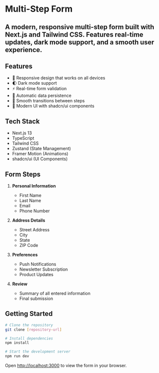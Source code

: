 # Multi-Step Form
A modern, responsive multi-step form built with Next.js and Tailwind CSS. Features real-time updates, dark mode support, and a smooth user experience.
---
## Features

- 📱 Responsive design that works on all devices
- 🌓 Dark mode support
- ⚡ Real-time form validation
- 💾 Automatic data persistence
- 🔄 Smooth transitions between steps
- 🎨 Modern UI with shadcn/ui components

## Tech Stack

- Next.js 13
- TypeScript
- Tailwind CSS
- Zustand (State Management)
- Framer Motion (Animations)
- shadcn/ui (UI Components)

## Form Steps

1. **Personal Information**
   - First Name
   - Last Name
   - Email
   - Phone Number

2. **Address Details**
   - Street Address
   - City
   - State
   - ZIP Code

3. **Preferences**
   - Push Notifications
   - Newsletter Subscription
   - Product Updates

4. **Review**
   - Summary of all entered information
   - Final submission

## Getting Started

```bash
# Clone the repository
git clone [repository-url]

# Install dependencies
npm install

# Start the development server
npm run dev
```

Open [http://localhost:3000](http://localhost:3000) to view the form in your browser.

